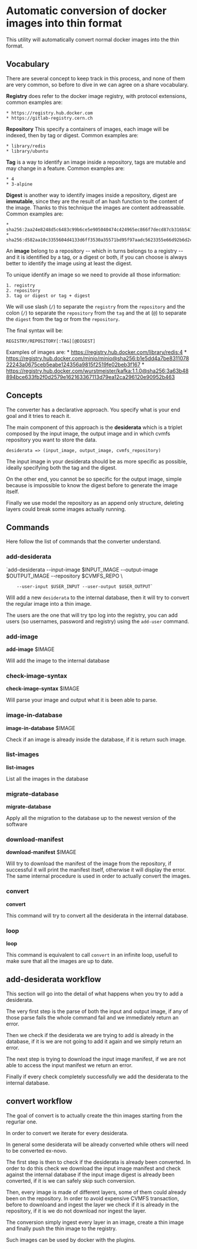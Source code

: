 # Automatic conversion of docker images into thin format

This utility will automatically convert normal docker images into the thin
format.

## Vocabulary

There are several concept to keep track in this process, and none of them are
very common, so before to dive in we can agree on a share vocabulary.

**Registry** does refer to the docker image registry, with protocol extensions,
common examples are:

    * https://registry.hub.docker.com
    * https://gitlab-registry.cern.ch

**Repository** This specify a containers of images, each image will be indexed,
then by tag or digest. Common examples are:
 
    * library/redis
    * library/ubuntu

**Tag** is a way to identify an image inside a repository, tags are mutable
and may change in a feature. Common examples are:

    * 4
    * 3-alpine

**Digest** is another way to identify images inside a repository, digest are
**immutable**, since they are the result of an hash function to the content of
the image. Thanks to this technique the images are content addreassable.
Common examples are:

    * sha256:2aa24e8248d5c6483c99b6ce5e905040474c424965ec866f7decd87cb316b541
    * sha256:d582aa10c3355604d4133d6ff3530a35571bd95f97aadc5623355e66d92b6d2c


An **image** belong to a repository -- which in turns belongs to a registry --
and it is identified by a tag, or a digest or both, if you can choose is always
better to identify the image using at least the digest.

To unique identify an image so we need to provide all those information:

    1. registry
    2. repository
    3. tag or digest or tag + digest

We will use slash (`/`) to separate the `registry` from the `repository` and
the colon (`/`) to separate the `repository` from the `tag` and the at (`@`) to
separate the `digest` from the tag or from the `repository`.

The final syntax will be:

    REGISTRY/REPOSITORY[:TAG][@DIGEST]

Examples of images are:
    * https://registry.hub.docker.com/library/redis:4
    * https://registry.hub.docker.com/minio/minio@sha256:b1e5dd4a7be831107822243a0675ceb5eabe124356a9815f2519fe02beb3f167
    * https://registry.hub.docker.com/wurstmeister/kafka:1.1.0@sha256:3a63b48894bce633fb2f0d2579e162163367113d79ea12ca296120e90952b463

## Concepts

The converter has a declarative approach. You specify what is your end goal and
it tries to reach it.

The main component of this approach is the **desiderata** which is a triplet
composed by the input image, the output image and in which cvmfs repository you
want to store the data.

    desiderata => (input_image, output_image, cvmfs_repository)

The input image in your desiderata should be as more specific as possible,
ideally specifying both the tag and the digest.

On the other end, you cannot be so specific for the output image, simple
because is impossible to know the digest before to generate the image itself.

Finally we use model the repository as an append only structure, deleting
layers could break some images actually running.

## Commands

Here follow the list of commands that the converter understand.

### add-desiderata

`add-desiderata --input-image $INPUT_IMAGE --output-image $OUTPUT_IMAGE --repository $CVMFS_REPO \

        --user-input $USER_INPUT --user-output $USER_OUTPUT`

Will add a new `desiderata` to the internal database, then it will try to
convert the regular image into a thin image.

The users are the one that will try tpo log into the registry, you can add
users (so usernames, password and registry) using the `add-user` command.

### add-image

**add-image** $IMAGE

Will add the image to the internal database

### check-image-syntax

**check-image-syntax** $IMAGE

Will parse your image and output what it is been able to parse.

### image-in-database

**image-in-database** $IMAGE

Check if an image is already inside the database, if it is return such image.

### list-images

**list-images**

List all the images in the database

### migrate-database

**migrate-database**

Apply all the migration to the database up to the newest version of the
software

### download-manifest

**download-manifest** $IMAGE

Will try to download the manifest of the image from the repository, if
successful it will print the manifest itself, otherwise it will display the
error. The same internal procedure is used in order to actually convert the
images.

### convert

**convert**

This command will try to convert all the desiderata in the internal database.

### loop

**loop**

This command is equivalent to call `convert` in an infinite loop, usefull to
make sure that all the images are up to date.


## add-desiderata workflow

This section will go into the detail of what happens when you try to add a
desiderata.

The very first step is the parse of both the input and output image, if any of
those parse fails the whole command fail and we immediately return an error.

Then we check if the desiderata we are trying to add is already in the
database, if it is we are not going to add it again and we simply return an
error.

The next step is trying to download the input image manifest, if we are not
able to access the input manifest we return an error.

Finally if every check completely successfully we add the desiderata to the
internal database.

## convert workflow

The goal of convert is to actually create the thin images starting from the
regurlar one.

In order to convert we iterate for every desiderata.

In general some desiderata will be already converted while others will need to
be converted ex-novo.

The first step is then to check if the desiderata is already been converted.
In order to do this check we download the input image manifest and check
against the internal database if the input image digest is already been
converted, if it is we can safely skip such conversion. 

Then, every image is made of different layers, some of them could already been
on the repository.
In order to avoid expensive CVMFS transaction, before to downloand and ingest
the layer we check if it is already in the repository, if it is we do not
download nor ingest the layer.

The conversion simply ingest every layer in an image, create a thin image and
finally push the thin image to the registry.

Such images can be used by docker with the plugins.


